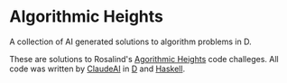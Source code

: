 # Algorithmic Heights
A collection of AI generated solutions to algorithm problems in D.

These are solutions to Rosalind's [Agorithmic Heights](https://rosalind.info/problems/tree-view/?location=algorithmic-heights) code challeges. All code was written by [ClaudeAI](https://claude.ai/login?returnTo=%2F%3F) in [D](https://dlang.org/) and [Haskell](https://www.haskell.org/). 
